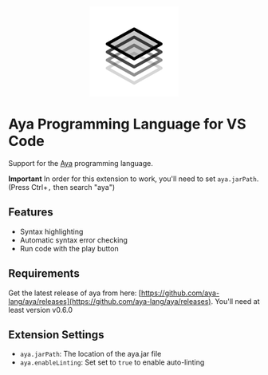 <p align="center">
  <img align="center" width="180px" src="images/logo.png" />
</p>

# Aya Programming Language for VS Code

Support for the [Aya](https://github.com/aya-lang/aya) programming language.

**Important** In order for this extension to work, you'll need to set `aya.jarPath`. (Press Ctrl+`,` then search "aya")

## Features

  - Syntax highlighting
  - Automatic syntax error checking
  - Run code with the play button

## Requirements

Get the latest release of aya from here: [https://github.com/aya-lang/aya/releases](https://github.com/aya-lang/aya/releases). You'll need at least version v0.6.0


## Extension Settings

* `aya.jarPath`: The location of the aya.jar file
* `aya.enableLinting`: Set set to `true` to enable auto-linting
